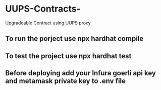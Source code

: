 # UUPS-Contracts-
Upgradeable Contract using UUPS proxy

## To run the porject use npx hardhat compile
## To test the project use npx hardhat test

## Before deploying add your Infura goerli api key and metamask private key to .env file
